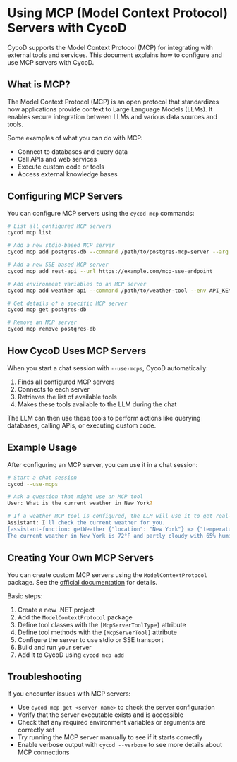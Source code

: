 # Using MCP (Model Context Protocol) Servers with CycoD

CycoD supports the Model Context Protocol (MCP) for integrating with external tools and services. This document explains how to configure and use MCP servers with CycoD.

## What is MCP?

The Model Context Protocol (MCP) is an open protocol that standardizes how applications provide context to Large Language Models (LLMs). It enables secure integration between LLMs and various data sources and tools.

Some examples of what you can do with MCP:
- Connect to databases and query data
- Call APIs and web services
- Execute custom code or tools
- Access external knowledge bases

## Configuring MCP Servers

You can configure MCP servers using the `cycod mcp` commands:

```bash
# List all configured MCP servers
cycod mcp list

# Add a new stdio-based MCP server
cycod mcp add postgres-db --command /path/to/postgres-mcp-server --arg --connection-string --arg "postgres://user:pass@localhost:5432/mydb"

# Add a new SSE-based MCP server
cycod mcp add rest-api --url https://example.com/mcp-sse-endpoint

# Add environment variables to an MCP server
cycod mcp add weather-api --command /path/to/weather-tool --env API_KEY=abc123 --env CACHE_DIR=/tmp

# Get details of a specific MCP server
cycod mcp get postgres-db

# Remove an MCP server
cycod mcp remove postgres-db
```

## How CycoD Uses MCP Servers

When you start a chat session with `--use-mcps`, CycoD automatically:

1. Finds all configured MCP servers
2. Connects to each server
3. Retrieves the list of available tools
4. Makes these tools available to the LLM during the chat

The LLM can then use these tools to perform actions like querying databases, calling APIs, or executing custom code.

## Example Usage

After configuring an MCP server, you can use it in a chat session:

```bash
# Start a chat session
cycod --use-mcps

# Ask a question that might use an MCP tool
User: What is the current weather in New York?

# If a weather MCP tool is configured, the LLM will use it to get real-time data
Assistant: I'll check the current weather for you.
[assistant-function: getWeather {"location": "New York"} => {"temperature": 72, "condition": "Partly Cloudy", "humidity": 65}]
The current weather in New York is 72°F and partly cloudy with 65% humidity.
```

## Creating Your Own MCP Servers

You can create custom MCP servers using the `ModelContextProtocol` package. See the [official documentation](https://github.com/modelcontextprotocol/csharp-sdk) for details.

Basic steps:
1. Create a new .NET project
2. Add the `ModelContextProtocol` package
3. Define tool classes with the `[McpServerToolType]` attribute
4. Define tool methods with the `[McpServerTool]` attribute
5. Configure the server to use stdio or SSE transport
6. Build and run your server
7. Add it to CycoD using `cycod mcp add`

## Troubleshooting

If you encounter issues with MCP servers:

- Use `cycod mcp get <server-name>` to check the server configuration
- Verify that the server executable exists and is accessible
- Check that any required environment variables or arguments are correctly set
- Try running the MCP server manually to see if it starts correctly
- Enable verbose output with `cycod --verbose` to see more details about MCP connections